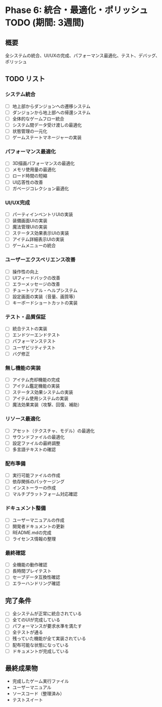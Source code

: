 # Phase 6: 統合・最適化・ポリッシュ TODO (期間: 3週間)

## 概要
全システムの統合、UI/UXの完成、パフォーマンス最適化、テスト、デバッグ、ポリッシュ

## TODO リスト

### システム統合
- [ ] 地上部からダンジョンへの遷移システム
- [ ] ダンジョンから地上部への帰還システム
- [ ] 全体的なゲームフロー統合
- [ ] システム間データ受け渡しの最適化
- [ ] 状態管理の一元化
- [ ] ゲームステートマネージャーの実装

### パフォーマンス最適化
- [ ] 3D描画パフォーマンスの最適化
- [ ] メモリ使用量の最適化
- [ ] ロード時間の短縮
- [ ] UI応答性の改善
- [ ] ガベージコレクション最適化

### UI/UX完成
- [ ] パーティインベントリUIの実装
- [ ] 装備画面UIの実装
- [ ] 魔法管理UIの実装
- [ ] ステータス効果表示UIの実装
- [ ] アイテム詳細表示UIの実装
- [ ] ゲームメニューの統合

### ユーザーエクスペリエンス改善
- [ ] 操作性の向上
- [ ] UIフィードバックの改善
- [ ] エラーメッセージの改善
- [ ] チュートリアル・ヘルプシステム
- [ ] 設定画面の実装（音量、画質等）
- [ ] キーボードショートカットの実装

### テスト・品質保証
- [ ] 統合テストの実装
- [ ] エンドツーエンドテスト
- [ ] パフォーマンステスト
- [ ] ユーザビリティテスト
- [ ] バグ修正

### 無し機能の実装
- [ ] アイテム売却機能の完成
- [ ] アイテム鑑定機能の実装
- [ ] ステータス効果システムの実装
- [ ] アイテム使用システムの実装
- [ ] 魔法効果実装（攻撃、回復、補助）

### リソース最適化
- [ ] アセット（テクスチャ、モデル）の最適化
- [ ] サウンドファイルの最適化
- [ ] 設定ファイルの最終調整
- [ ] 多言語テキストの確認

### 配布準備
- [ ] 実行可能ファイルの作成
- [ ] 依存関係のパッケージング
- [ ] インストーラーの作成
- [ ] マルチプラットフォーム対応確認

### ドキュメント整備
- [ ] ユーザーマニュアルの作成
- [ ] 開発者ドキュメントの更新
- [ ] README.mdの完成
- [ ] ライセンス情報の整理

### 最終確認
- [ ] 全機能の動作確認
- [ ] 長時間プレイテスト
- [ ] セーブデータ互換性確認
- [ ] エラーハンドリング確認

## 完了条件
- [ ] 全システムが正常に統合されている
- [ ] 全てのUIが完成している
- [ ] パフォーマンスが要求水準を満たす
- [ ] 全テストが通る
- [ ] 残っていた機能が全て実装されている
- [ ] 配布可能な状態になっている
- [ ] ドキュメントが完成している

## 最終成果物
- 完成したゲーム実行ファイル
- ユーザーマニュアル
- ソースコード（整理済み）
- テストスイート